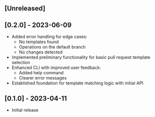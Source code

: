 ## [Unreleased]

## [0.2.0] - 2023-06-09

- Added error handling for edge cases:
    - No templates found
    - Operations on the default branch
    - No changes detected
- Implemented preliminary functionality for basic pull request template selection
- Enhanced CLI with improved user feedback:
    - Added help command
    - Clearer error messages
- Established foundation for template matching logic with initial API

## [0.1.0] - 2023-04-11

- Initial release
